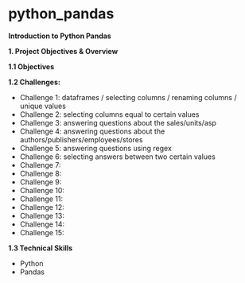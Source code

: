 # python_pandas

**Introduction to Python Pandas**

**1. Project Objectives & Overview** 

**1.1 Objectives**

**1.2 Challenges:** 

- Challenge 1: dataframes / selecting columns / renaming columns / unique values
- Challenge 2: selecting columns equal to certain values
- Challenge 3: answering questions about the sales/units/asp
- Challenge 4: answering questions about the authors/publishers/employees/stores
- Challenge 5: answering questions using regex 
- Challenge 6: selecting answers between two certain values
- Challenge 7: 
- Challenge 8: 
- Challenge 9: 
- Challenge 10: 
- Challenge 11: 
- Challenge 12: 
- Challenge 13: 
- Challenge 14: 
- Challenge 15: 


**1.3 Technical Skills** 

- Python
- Pandas 
